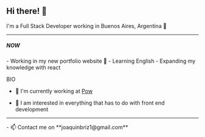 <h2 align="left">Hi there! 👋</h2>
<span align="left">I'm a Full Stack Developer working in Buenos Aires, Argentina 📍</span>
<hr>
<h5 align="left" >NOW</h5>
- Working in my new portfolio website 👀
- Learning English
- Expanding my knowledge with react

<span align="left" >BIO</span>
- 🏢 I'm currently working at <a href="www.linkedin.com/company/pow-lat">Pow</a>
- <p>🌱 I am interested in everything that has to do with front end development</p>

<hr>
- 📫 Contact me on **joaquinbriz1@gmail.com**

